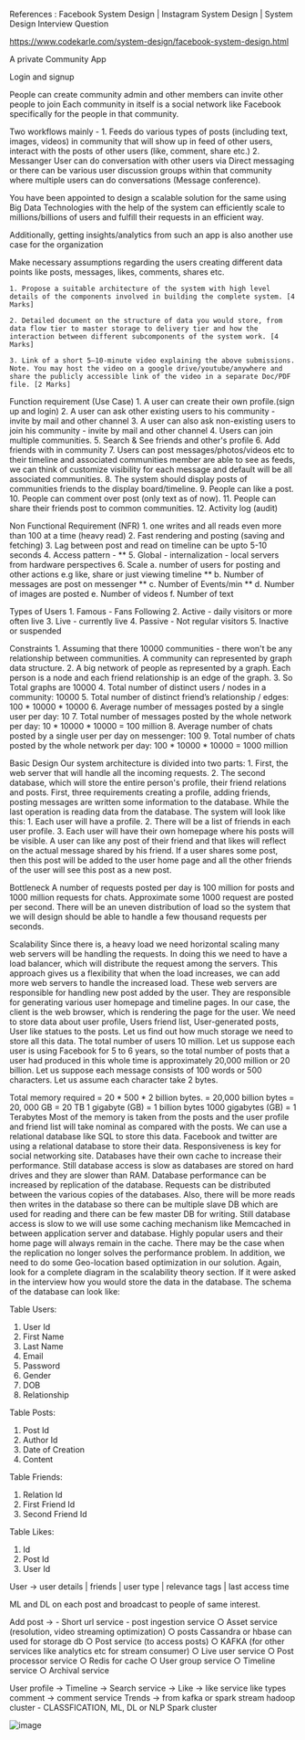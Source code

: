 References : 
Facebook System Design | Instagram System Design | System Design Interview Question

https://www.codekarle.com/system-design/facebook-system-design.html


A private Community App 

Login and signup

People can create community
admin and other members can invite other people to join
Each community in itself is a social network like Facebook specifically for the people in that community.


Two workflows mainly - 
	1. Feeds
do various types of posts (including text, images, videos) in community that will show up in feed of other users, interact with the posts of other users (like, comment, share etc.)
	2. Messanger
User can do conversation with other users via Direct messaging or there can be various user discussion groups within that community where multiple users can do conversations (Message conference).



You have been appointed to design a scalable solution for the same using Big Data Technologies with the help of the system can efficiently scale to millions/billions of users and fulfill their requests in an efficient way.

Additionally, getting insights/analytics from such an app is also another use case for the organization


Make necessary assumptions regarding the users creating different data points like posts, messages, likes, comments, shares etc.

	1. Propose a suitable architecture of the system with high level details of the components involved in building the complete system. [4 Marks] 

	2. Detailed document on the structure of data you would store, from data flow tier to master storage to delivery tier and how the interaction between different subcomponents of the system work. [4 Marks] 
	
	3. Link of a short 5–10-minute video explaining the above submissions. 
	Note. You may host the video on a google drive/youtube/anywhere and share the publicly accessible link of the video in a separate Doc/PDF file. [2 Marks]
	
	
	
	
	
	
	
	

Function requirement (Use Case)
	1. A user can create their own profile.(sign up and login)
	2. A user can ask other existing users to his community - invite by mail and other channel
	3. A user can also ask non-existing users to join his community - invite by mail and other channel
	4. Users can join multiple communities.
	5. Search & See friends and other's profile
	6. Add friends with in community
	7. Users can post messages/photos/videos etc to their timeline and associated communities member are able to see as feeds, we can think of customize visibility for each message and default will be all associated communities.
	8. The system should display posts of communities friends to the display board/timeline.
	9. People can like a post.
	10. People can comment over post (only text as of now).
	11. People can share their friends post to common communities.
	12. Activity log (audit)

Non Functional Requirement (NFR)
	1. one writes and all reads even more than 100 at a time (heavy read)
	2. Fast rendering and posting (saving and fetching)
	3. Lag between post and read on timeline can be upto 5-10 seconds
	4. Access pattern - **
	5. Global - internalization - local servers from hardware perspectives
	6. Scale 
		a. number of users for posting and other actions e.g like, share or just viewing timeline ** 
		b. Number of messages are post on messenger **
		c. Number of Events/min **
		d. Number of images are posted
		e. Number of videos
		f. Number of text
	
	
Types of Users
	1. Famous - Fans Following
	2. Active - daily visitors or more often live
	3. Live - currently live
	4. Passive - Not regular visitors
	5. Inactive  or suspended
	

Constraints
	1. Assuming that there 10000 communities - there won't be any relationship between communities. A community can represented by graph data structure.
	2. A big network of people as represented by a graph. Each person is a node and each friend relationship is an edge of the graph.
	3. So Total graphs are 10000
	4. Total number of distinct users / nodes in a community: 10000
	5. Total number of distinct friend’s relationship / edges: 100 * 10000 * 10000
	6. Average number of messages posted by a single user per day: 10
	7. Total number of messages posted by the whole network per day: 10 * 10000 * 10000 = 100 million
	8. Average number of chats posted by a single user per day on messenger: 100
	9. Total number of chats posted by the whole network per day: 100 * 10000 * 10000 = 1000 million
	

Basic Design
Our system architecture is divided into two parts:
	1. First, the web server that will handle all the incoming requests.
	2. The second database, which will store the entire person's profile, their friend relations and posts.
First, three requirements creating a profile, adding friends, posting messages are written some information
to the database. While the last operation is reading data from the database.
The system will look like this:
	1. Each user will have a profile.
	2. There will be a list of friends in each user profile.
	3. Each user will have their own homepage where his posts will be visible.
A user can like any post of their friend and that likes will reflect on the actual message shared by his
friend.
If a user shares some post, then this post will be added to the user home page and all the other friends of
the user will see this post as a new post.



Bottleneck
A number of requests posted per day is 100 million for posts and 1000 million requests for chats. Approximate some 1000 request are posted per
second. There will be an uneven distribution of load so the system that we will design should be able to
handle a few thousand requests per seconds.



Scalability
Since there is, a heavy load we need horizontal scaling many web servers will be handling the requests.
In doing this we need to have a load balancer, which will distribute the request among the servers.
This approach gives us a flexibility that when the load increases, we can add more web servers to handle
the increased load.
These web servers are responsible for handling new post added by the user. They are responsible for
generating various user homepage and timeline pages. In our case, the client is the web browser,
which is rendering the page for the user.
We need to store data about user profile, Users friend list, User-generated posts, User like statues to the
posts.
Let us find out how much storage we need to store all this data. The total number of users 10 million. Let
us suppose each user is using Facebook for 5 to 6 years, so the total number of posts that a user had
produced in this whole time is approximately 20,000 million or 20 billion. Let us suppose each message
consists of 100 words or 500 characters. Let us assume each character take 2 bytes.

Total memory required = 20 * 500 * 2 billion bytes.
= 20,000 billion bytes
= 20, 000 GB
= 20 TB
1 gigabyte (GB) = 1 billion bytes
1000 gigabytes (GB) = 1 Terabytes 
Most of the memory is taken from the posts and the user profile and friend list will take nominal as
compared with the posts. We can use a relational database like SQL to store this data. Facebook and
twitter are using a relational database to store their data.
Responsiveness is key for social networking site. Databases have their own cache to increase their
performance. Still database access is slow as databases are stored on hard drives and they are slower
than RAM. Database performance can be increased by replication of the database. Requests can be
distributed between the various copies of the databases.
Also, there will be more reads then writes in the database so there can be multiple slave DB which are
used for reading and there can be few master DB for writing. Still database access is slow to we will use
some caching mechanism like Memcached in between application server and database. Highly popular
users and their home page will always remain in the cache.
There may be the case when the replication no longer solves the performance problem. In addition, we
need to do some Geo-location based optimization in our solution.
Again, look for a complete diagram in the scalability theory section.
If it were asked in the interview how you would store the data in the database. The schema of the
database can look like:


Table Users:
1. User Id
2. First Name
3. Last Name
4. Email
5. Password
6. Gender
7. DOB
8. Relationship

Table Posts:
1. Post Id
2.  Author Id
3.  Date of Creation
4.  Content

Table Friends:
1. Relation Id
2. First Friend Id
3. Second Friend Id

Table Likes:
1. Id
2. Post Id
3. User Id


User -> user details | friends | user type | relevance tags | last access time 

ML and DL on each post and broadcast to people of same interest.



Add post  -> 
	- Short url service 
	- post ingestion service
		○ Asset service (resolution, video streaming optimization)
		○ posts Cassandra or hbase can used for storage db
		○ Post service (to access posts)
		○ KAFKA (for other services like analytics etc for stream consumer)
		○ Live user service
		○ Post processor service
		○ Redis for cache
		○ User group service
		○ Timeline service
		○ Archival service
		
User profile ->
Timeline ->
Search service -> 
Like -> 
	like service
	like types
comment -> 
	comment service 
Trends -> 
	from kafka or spark stream
	hadoop cluster - CLASSFICATION, ML, DL or NLP
	Spark cluster
	
![image](https://user-images.githubusercontent.com/15645692/125944535-f4988d44-398d-45df-a86e-32c3dff11076.png)

